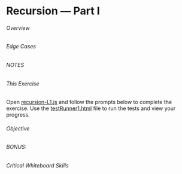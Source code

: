 # Recursion &mdash; Part I


###### Overview



###### Edge Cases

 

###### NOTES

    

###### This Exercise


Open [recursion-L1.js](ES6/src/recursion-L1.js) and follow the prompts below to complete the exercise.  Use 
 the [testRunner1.html](ES6/testRunner1.html) file to run the tests and view your progress.


###### Objective



###### BONUS:



###### Critical Whiteboard Skills



